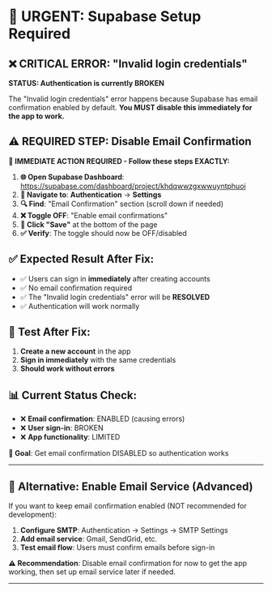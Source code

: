 # 🚨 URGENT: Supabase Setup Required

## ❌ CRITICAL ERROR: "Invalid login credentials"

**STATUS: Authentication is currently BROKEN**

The "Invalid login credentials" error happens because Supabase has email confirmation enabled by default. **You MUST disable this immediately for the app to work.**

## ⚠️ REQUIRED STEP: Disable Email Confirmation

**🔧 IMMEDIATE ACTION REQUIRED - Follow these steps EXACTLY:**

1. **🌐 Open Supabase Dashboard**: https://supabase.com/dashboard/project/khdqwwzgxwwuyntphuoi
2. **📂 Navigate to**: **Authentication** → **Settings**
3. **🔍 Find**: "Email Confirmation" section (scroll down if needed)
4. **❌ Toggle OFF**: "Enable email confirmations" 
5. **💾 Click "Save"** at the bottom of the page
6. **✅ Verify**: The toggle should now be OFF/disabled

## ✅ Expected Result After Fix:

- ✅ Users can sign in **immediately** after creating accounts
- ✅ No email confirmation required  
- ✅ The "Invalid login credentials" error will be **RESOLVED**
- ✅ Authentication will work normally

## 🔄 Test After Fix:

1. **Create a new account** in the app
2. **Sign in immediately** with the same credentials  
3. **Should work without errors**

## 📊 Current Status Check:

- ❌ **Email confirmation**: ENABLED (causing errors)
- ❌ **User sign-in**: BROKEN  
- ❌ **App functionality**: LIMITED

**🎯 Goal**: Get email confirmation DISABLED so authentication works

---

## 🔧 Alternative: Enable Email Service (Advanced)

If you want to keep email confirmation enabled (NOT recommended for development):

1. **Configure SMTP**: Authentication → Settings → SMTP Settings
2. **Add email service**: Gmail, SendGrid, etc.
3. **Test email flow**: Users must confirm emails before sign-in

**⚠️ Recommendation**: Disable email confirmation for now to get the app working, then set up email service later if needed.

---
